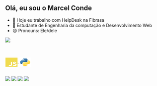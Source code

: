 ## Olá, eu sou o Marcel Conde 

- 🔭 Hoje eu trabalho com HelpDesk na Fibrasa
- 🌱 Estudante de Engenharia da computação e Desenvolvimento Web
- 😄 Pronouns: Ele/dele
 <div>
  <a href="https://github.com/marcelconde">
  <img height="170em" src="https://github-readme-stats.vercel.app/api?username=marcelconde&show_icons=true&theme=dracula&include_all_commits=true&count_private=true"/>

   ##
   <div style="display: inline_block"><br>
  <img align="center" alt="marcel-Js" height="30" width="40" src="https://raw.githubusercontent.com/devicons/devicon/master/icons/javascript/javascript-plain.svg">
  <img align="center" alt="Rafa-Python" height="30" width="40" src="https://raw.githubusercontent.com/devicons/devicon/master/icons/python/python-original.svg">

   ##
<div>    
  <a href="https://instagram.com/marcel_conde1" target="_blank"><img src="https://img.shields.io/badge/-Instagram-%23E4405F?style=for-the-badge&logo=instagram&logoColor=white" target="_blank"></a>
  <a href="https://twitter/marcel_conde1" target="_blank"><img src="https://img.shields.io/badge/Twitter-7289DA?style=for-the-badge&logo=twitter&logoColor=white" target="_blank"></a> 
  <a href = "mailto:marcel.conde@hotmail.com"><img src="https://img.shields.io/badge/-hotmail-%23333?style=for-the-badge&logo=hotmail&logoColor=white" target="_blank"></a>
  <a href="https://www.linkedin.com/in/marcel-sales-conde-7153a19b/" target="_blank"><img src="https://img.shields.io/badge/-LinkedIn-%230077B5?style=for-the-badge&logo=linkedin&logoColor=white" target="_blank"></a> 
</div>
